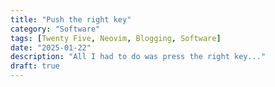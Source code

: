 ```yaml
---
title: "Push the right key"
category: "Software"
tags: [Twenty Five, Neovim, Blogging, Software]
date: "2025-01-22"
description: "All I had to do was press the right key..."
draft: true
---
```


